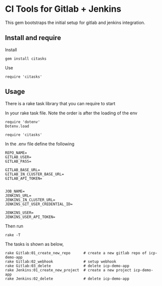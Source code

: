 # CI Tools for Gitlab + Jenkins

This gem bootstraps the initial setup for gitlab and jenkins integration.

## Install and require 
Install 
```
gem install citasks
```
Use
```
require 'citasks'
```

## Usage
There is a rake task library that you can require to start

In your rake task file. Note the order is after the loading of the env
```
require 'dotenv'
Dotenv.load

require 'citasks'
```

In the .env file define the following
```
REPO_NAME=
GITLAB_USER=
GITLAB_PASS=

GITLAB_BASE_URL=
GITLAB_IN_CLUSTER_BASE_URL=
GITLAB_API_TOKEN=


JOB_NAME=
JENKINS_URL=
JENKINS_IN_CLUSTER_URL=
JENKINS_GIT_USER_CREDENTIAL_ID=

JENKINS_USER= 
JENKINS_USER_API_TOKEN=
```

Then run 
```
rake -T
```

The tasks is shown as below,

```
rake Gitlab:01_create_new_repo      # create a new gitlab repo of icp-demo-app
rake Gitlab:02_webhook              # setup webhook
rake Gitlab:03_delete               # delete icp-demo-app
rake Jenkins:01_create_new_project  # create a new project icp-demo-app
rake Jenkins:02_delete              # delete icp-demo-app
```
